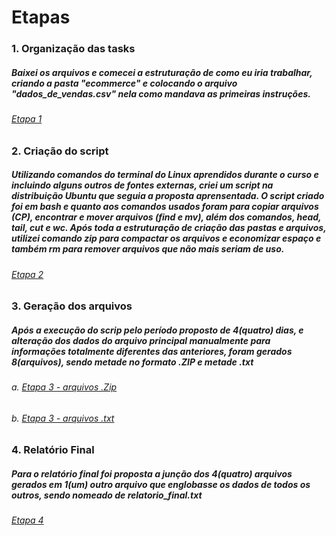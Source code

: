 # Etapas

### 1. Organização das tasks
 ##### Baixei os arquivos e comecei a estruturação de como eu iria trabalhar, criando a pasta "ecommerce" e colocando o arquivo "dados_de_vendas.csv" nela como mandava as primeiras instruções.
  ###### [Etapa 1](/Sprint_01/Desafio/Ecommerce)
### 2. Criação do script
 ##### Utilizando comandos do terminal do Linux aprendidos durante o curso e incluindo alguns outros de fontes externas, criei um script na distribuição Ubuntu que seguia a proposta aprensentada. O script criado foi em bash e quanto aos comandos usados foram para copiar arquivos (CP), encontrar e mover arquivos (find e mv), além dos comandos, head, tail, cut e wc. Após toda a estruturação de criação das pastas e arquivos, utilizei comando zip para compactar os arquivos e economizar espaço e também rm para remover arquivos que não mais seriam de uso.
  ###### [Etapa 2](/Sprint_01/Desafio/Ecommerce/processamento_de_vendas.sh)
### 3. Geração dos arquivos
##### Após a execução do scrip pelo período proposto de 4(quatro) dias, e alteração dos dados do arquivo principal manualmente para informações totalmente diferentes das anteriores, foram gerados 8(arquivos), sendo metade no formato .ZIP e metade .txt
  ###### a. [Etapa 3 - arquivos .Zip](/Sprint_01/Desafio/Ecommerce/vendas/backup)
  ###### b. [Etapa 3 - arquivos .txt](/Sprint_01/Desafio/Ecommerce/relatorios)
### 4. Relatório Final
 ##### Para o relatório final foi proposta a junção dos 4(quatro) arquivos gerados em 1(um) outro arquivo que englobasse os dados de todos os outros, sendo nomeado de relatorio_final.txt
  ###### [Etapa 4](/Sprint_01/Desafio/Ecommerce/relatorios/relatorio_final.txt)
  

